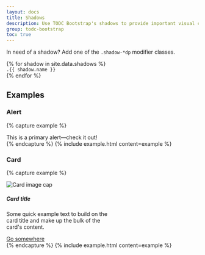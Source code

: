 ```yaml
---
layout: docs
title: Shadows
description: Use TODC Bootstrap's shadows to provide important visual cues about an objects’ depth and directional movement. Shadows are the only visual cue indicating the amount of separation between surfaces.
group: todc-bootstrap
toc: true
---
```


In need of a shadow? Add one of the <code>.shadow-*dp</code> modifier classes.

<div class="row">
{% for shadow in site.data.shadows %}
  <div class="col-md-4">
      <div class="p-3 mb-3 {{ shadow.name }}"><code>.{{ shadow.name }}</code></div>
  </div>
{% endfor %}
</div>

## Examples

### Alert

{% capture example %}
<div class="alert alert-primary shadow-6dp" role="alert">
  This is a primary alert—check it out!
</div>
{% endcapture %}
{% include example.html content=example %}

### Card

{% capture example %}
<div class="card shadow-8dp" style="width: 18rem;">
  <img class="card-img-top" src="holder.js/100px180/" alt="Card image cap">
  <div class="card-body">
    <h5 class="card-title">Card title</h5>
    <p class="card-text">Some quick example text to build on the card title and make up the bulk of the card's content.</p>
    <a href="#" class="btn btn-primary">Go somewhere</a>
  </div>
</div>
{% endcapture %}
{% include example.html content=example %}
